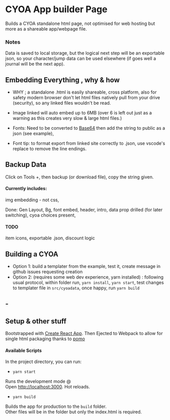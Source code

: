 # CYOA App builder Page

Builds a CYOA standalone html page, not optimised for web hosting but more as a shareable app/webpage file.

### Notes

Data is saved to local storage, but the logical next step will be an exportable json, so your character/jump data can be used elsewhere (if goes well a journal will be the next app).

## Embedding Everything , why & how

- WHY ; a standalone .html is easily shareable, cross platform, also for safety modern browser don't let html files natively pull from your drive (security), so any linked files wouldn't be read.

- Image linked will auto embed up to 6MB (over 6 is left out just as a warning as this creates very slow & large html files.)

- Fonts: Need to be converted to [Base64](https://www.opinionatedgeek.com/codecs/base64encoder) then add the string to public as a json (see example),
- Font tip: to format export from linked site correctly to .json, use vscode's replace to remove the line endings.

## Backup Data

Click on Tools +, then backup (or download file), copy the string given.

#### Currently includes:

img embedding -<img> not css,

Done: Gen Layout, Bg, font embed, header, intro, data prop drilled (for later switching), cyoa choices present,

#### TODO
item icons, exportable .json, discount logic

## Building a CYOA

- Option 1: build a templater from the example, test it, create message in github issues requesting creation
- Option 2: (requires some web dev experience, yarn installed) : following usual protocol, within folder run, `yarn install`, `yarn start`, test changes to templater file in `src/cyoadata`, once happy, run `yarn build`

## -

## Setup & other stuff

Bootstrapped with [Create React App](https://github.com/facebook/create-react-app). Then Ejected to Webpack to allow for single html packaging thanks to [pomo](https://stackoverflow.com/questions/51949719/is-there-a-way-to-build-a-react-app-in-a-single-html-file)

#### Available Scripts

In the project directory, you can run:

- `yarn start`

Runs the development mode @ <br />
Open [http://localhost:3000](http://localhost:3000). Hot reloads.

- `yarn build`

Builds the app for production to the `build` folder.<br />
Other files will be in the folder but only the index.html is required.
